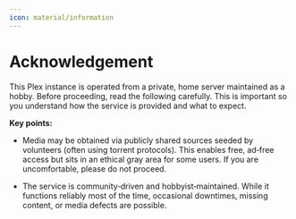 ```yaml
---
icon: material/information
---
```


# Acknowledgement

This Plex instance is operated from a private, home server maintained as a hobby. Before proceeding, read the following carefully. This is important so you understand how the service is provided and what to expect.

**Key points:**

- Media may be obtained via publicly shared sources seeded by volunteers (often using torrent protocols). This enables free, ad‑free access but sits in an ethical gray area for some users. If you are uncomfortable, please do not proceed.  

- The service is community‑driven and hobbyist‑maintained. While it functions reliably most of the time, occasional downtimes, missing content, or media defects are possible.